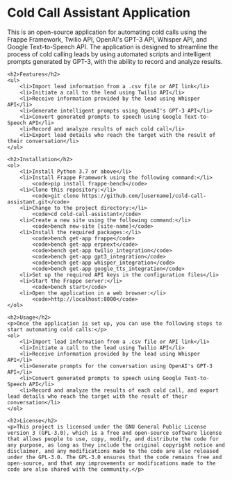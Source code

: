<body>
	<h1>Cold Call Assistant Application</h1>
	
This is an open-source application for automating cold calls using the Frappe Framework, Twilio API, OpenAI's GPT-3 API, Whisper API, and Google Text-to-Speech API. The application is designed to streamline the process of cold calling leads by using automated scripts and intelligent prompts generated by GPT-3, with the ability to record and analyze results.

	<h2>Features</h2>
	<ul>
		<li>Import lead information from a .csv file or API link</li>
		<li>Initiate a call to the lead using Twilio API</li>
		<li>Receive information provided by the lead using Whisper API</li>
		<li>Generate intelligent prompts using OpenAI's GPT-3 API</li>
		<li>Convert generated prompts to speech using Google Text-to-Speech API</li>
		<li>Record and analyze results of each cold call</li>
		<li>Export lead details who reach the target with the result of their conversation</li>
	</ul>

	<h2>Installation</h2>
	<ol>
		<li>Install Python 3.7 or above</li>
		<li>Install Frappe Framework using the following command:</li>
			<code>pip install frappe-bench</code>
		<li>Clone this repository:</li>
			<code>git clone https://github.com/[username]/cold-call-assistant.git</code>
		<li>Change to the project directory:</li>
			<code>cd cold-call-assistant</code>
		<li>Create a new site using the following command:</li>
			<code>bench new-site [site-name]</code>
		<li>Install the required packages:</li>
			<code>bench get-app frappe</code>
			<code>bench get-app erpnext</code>
			<code>bench get-app twilio_integration</code>
			<code>bench get-app gpt3_integration</code>
			<code>bench get-app whisper_integration</code>
			<code>bench get-app google_tts_integration</code>
		<li>Set up the required API keys in the configuration files</li>
		<li>Start the Frappe server:</li>
			<code>bench start</code>
		<li>Open the application in a web browser:</li>
			<code>http://localhost:8000</code>
	</ol>

	<h2>Usage</h2>
	<p>Once the application is set up, you can use the following steps to start automating cold calls:</p>
	<ol>
		<li>Import lead information from a .csv file or API link</li>
		<li>Initiate a call to the lead using Twilio API</li>
		<li>Receive information provided by the lead using Whisper API</li>
		<li>Generate prompts for the conversation using OpenAI's GPT-3 API</li>
		<li>Convert generated prompts to speech using Google Text-to-Speech API</li>
		<li>Record and analyze the results of each cold call, and export lead details who reach the target with the result of their conversation</li>
	</ol>

	<h2>License</h2>
	<p>This project is licensed under the GNU General Public License version 3 (GPL-3.0), which is a free and open-source software license that allows people to use, copy, modify, and distribute the code for any purpose, as long as they include the original copyright notice and disclaimer, and any modifications made to the code are also released under the GPL-3.0. The GPL-3.0 ensures that the code remains free and open-source, and that any improvements or modifications made to the code are also shared with the community.</p> 
</body>
